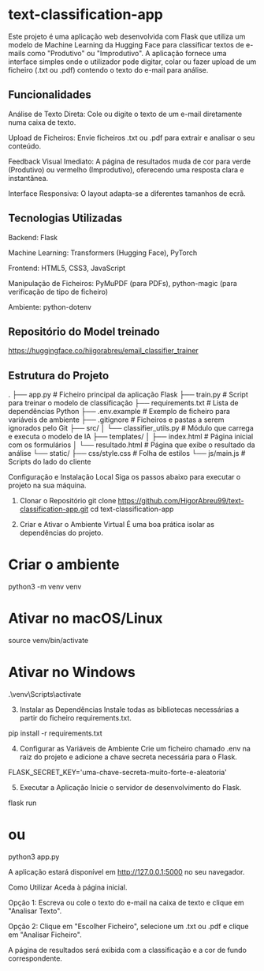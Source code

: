 # text-classification-app

Este projeto é uma aplicação web desenvolvida com Flask que utiliza um modelo de Machine Learning da Hugging Face para classificar textos de e-mails como "Produtivo" ou "Improdutivo". A aplicação fornece uma interface simples onde o utilizador pode digitar, colar ou fazer upload de um ficheiro (.txt ou .pdf) contendo o texto do e-mail para análise.

## Funcionalidades
Análise de Texto Direta: Cole ou digite o texto de um e-mail diretamente numa caixa de texto.

Upload de Ficheiros: Envie ficheiros .txt ou .pdf para extrair e analisar o seu conteúdo.

Feedback Visual Imediato: A página de resultados muda de cor para verde (Produtivo) ou vermelho (Improdutivo), oferecendo uma resposta clara e instantânea.

Interface Responsiva: O layout adapta-se a diferentes tamanhos de ecrã.

## Tecnologias Utilizadas
Backend: Flask

Machine Learning: Transformers (Hugging Face), PyTorch

Frontend: HTML5, CSS3, JavaScript

Manipulação de Ficheiros: PyMuPDF (para PDFs), python-magic (para verificação de tipo de ficheiro)

Ambiente: python-dotenv

## Repositório do Model treinado
https://huggingface.co/hiigorabreu/email_classifier_trainer

## Estrutura do Projeto
.
├── app.py                   # Ficheiro principal da aplicação Flask
├── train.py                 # Script para treinar o modelo de classificação
├── requirements.txt         # Lista de dependências Python
├── .env.example             # Exemplo de ficheiro para variáveis de ambiente
├── .gitignore               # Ficheiros e pastas a serem ignorados pelo Git
├── src/
│   └── classifier_utils.py  # Módulo que carrega e executa o modelo de IA
├── templates/
│   ├── index.html           # Página inicial com os formulários
│   └── resultado.html       # Página que exibe o resultado da análise
└── static/
    ├── css/style.css        # Folha de estilos
    └── js/main.js           # Scripts do lado do cliente

Configuração e Instalação Local
Siga os passos abaixo para executar o projeto na sua máquina.

1. Clonar o Repositório
git clone https://github.com/HigorAbreu99/text-classification-app.git
cd text-classification-app

2. Criar e Ativar o Ambiente Virtual
É uma boa prática isolar as dependências do projeto.

# Criar o ambiente
python3 -m venv venv

# Ativar no macOS/Linux
source venv/bin/activate

# Ativar no Windows
.\\venv\\Scripts\\activate

3. Instalar as Dependências
Instale todas as bibliotecas necessárias a partir do ficheiro requirements.txt.

pip install -r requirements.txt

4. Configurar as Variáveis de Ambiente
Crie um ficheiro chamado .env na raiz do projeto e adicione a chave secreta necessária para o Flask.

FLASK_SECRET_KEY='uma-chave-secreta-muito-forte-e-aleatoria'

5. Executar a Aplicação
Inicie o servidor de desenvolvimento do Flask.

flask run
# ou
python3 app.py

A aplicação estará disponível em http://127.0.0.1:5000 no seu navegador.

Como Utilizar
Aceda à página inicial.

Opção 1: Escreva ou cole o texto do e-mail na caixa de texto e clique em "Analisar Texto".

Opção 2: Clique em "Escolher Ficheiro", selecione um .txt ou .pdf e clique em "Analisar Ficheiro".

A página de resultados será exibida com a classificação e a cor de fundo correspondente.